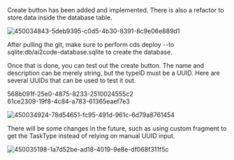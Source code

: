 Create button has been added and implemented. There is also a refactor to store data inside the database table.

![450034843-5deb9395-c0d5-4b30-8391-8c9e06e889d1](https://github.com/user-attachments/assets/1e72095d-375a-4591-9d66-940314c71b32)

After pulling the git, make sure to perform cds deploy --to sqlite:db/ai2code-database.sqlite to create the database.

Once that is done, you can test out the create button. The name and description can be merely string, but the typeID must be a UUID. Here are several UUIDs that can be used to test it out.

568b091f-25e0-4875-8233-2510024555c2  
61ce2309-19f8-4c84-a783-61365eaef7e3

![450034924-78d54651-fc95-491d-961c-6d79a8761454](https://github.com/user-attachments/assets/07c39f83-a66c-4735-9342-688937b8c7c4)

There will be some changes in the future, such as using custom fragment to get the TaskType instead of relying on manual UUID input.

![450035198-1a7d52be-ad18-4019-9e8e-df068f311f5c](https://github.com/user-attachments/assets/fea5eb5f-2535-4c84-97cf-417b8619de03)
